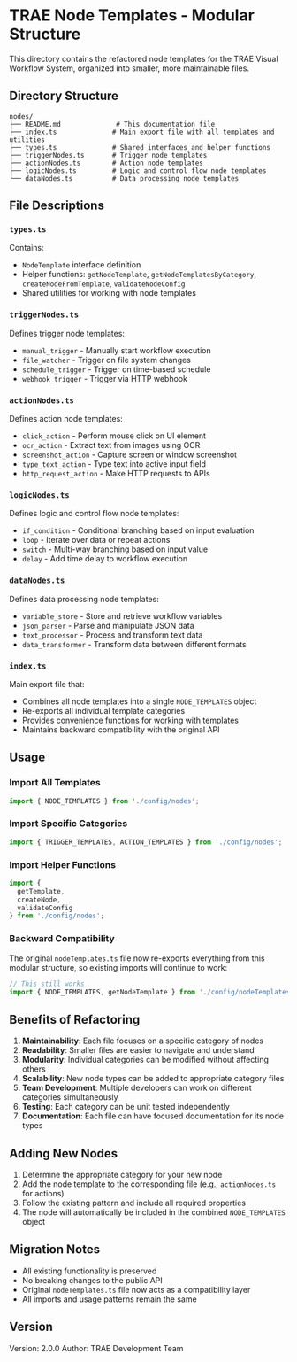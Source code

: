 # TRAE Node Templates - Modular Structure

This directory contains the refactored node templates for the TRAE Visual Workflow System, organized into smaller, more maintainable files.

## Directory Structure

```
nodes/
├── README.md              # This documentation file
├── index.ts              # Main export file with all templates and utilities
├── types.ts              # Shared interfaces and helper functions
├── triggerNodes.ts       # Trigger node templates
├── actionNodes.ts        # Action node templates
├── logicNodes.ts         # Logic and control flow node templates
└── dataNodes.ts          # Data processing node templates
```

## File Descriptions

### `types.ts`
Contains:
- `NodeTemplate` interface definition
- Helper functions: `getNodeTemplate`, `getNodeTemplatesByCategory`, `createNodeFromTemplate`, `validateNodeConfig`
- Shared utilities for working with node templates

### `triggerNodes.ts`
Defines trigger node templates:
- `manual_trigger` - Manually start workflow execution
- `file_watcher` - Trigger on file system changes
- `schedule_trigger` - Trigger on time-based schedule
- `webhook_trigger` - Trigger via HTTP webhook

### `actionNodes.ts`
Defines action node templates:
- `click_action` - Perform mouse click on UI element
- `ocr_action` - Extract text from images using OCR
- `screenshot_action` - Capture screen or window screenshot
- `type_text_action` - Type text into active input field
- `http_request_action` - Make HTTP requests to APIs

### `logicNodes.ts`
Defines logic and control flow node templates:
- `if_condition` - Conditional branching based on input evaluation
- `loop` - Iterate over data or repeat actions
- `switch` - Multi-way branching based on input value
- `delay` - Add time delay to workflow execution

### `dataNodes.ts`
Defines data processing node templates:
- `variable_store` - Store and retrieve workflow variables
- `json_parser` - Parse and manipulate JSON data
- `text_processor` - Process and transform text data
- `data_transformer` - Transform data between different formats

### `index.ts`
Main export file that:
- Combines all node templates into a single `NODE_TEMPLATES` object
- Re-exports all individual template categories
- Provides convenience functions for working with templates
- Maintains backward compatibility with the original API

## Usage

### Import All Templates
```typescript
import { NODE_TEMPLATES } from './config/nodes';
```

### Import Specific Categories
```typescript
import { TRIGGER_TEMPLATES, ACTION_TEMPLATES } from './config/nodes';
```

### Import Helper Functions
```typescript
import { 
  getTemplate, 
  createNode, 
  validateConfig 
} from './config/nodes';
```

### Backward Compatibility
The original `nodeTemplates.ts` file now re-exports everything from this modular structure, so existing imports will continue to work:

```typescript
// This still works
import { NODE_TEMPLATES, getNodeTemplate } from './config/nodeTemplates';
```

## Benefits of Refactoring

1. **Maintainability**: Each file focuses on a specific category of nodes
2. **Readability**: Smaller files are easier to navigate and understand
3. **Modularity**: Individual categories can be modified without affecting others
4. **Scalability**: New node types can be added to appropriate category files
5. **Team Development**: Multiple developers can work on different categories simultaneously
6. **Testing**: Each category can be unit tested independently
7. **Documentation**: Each file can have focused documentation for its node types

## Adding New Nodes

1. Determine the appropriate category for your new node
2. Add the node template to the corresponding file (e.g., `actionNodes.ts` for actions)
3. Follow the existing pattern and include all required properties
4. The node will automatically be included in the combined `NODE_TEMPLATES` object

## Migration Notes

- All existing functionality is preserved
- No breaking changes to the public API
- Original `nodeTemplates.ts` file now acts as a compatibility layer
- All imports and usage patterns remain the same

## Version

Version: 2.0.0
Author: TRAE Development Team